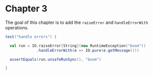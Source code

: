 # Chapter 3

The goal of this chapter is to add the `raiseError` and `handleErrorWith` operations.

```scala
test("handle errors") {

  val run = IO.raiseError[String](new RuntimeException("boom"))
              .handleErrorWith(e => IO.pure(e.getMessage()))

  assertEquals(run.unsafeRunSync(), "boom")

}
```
